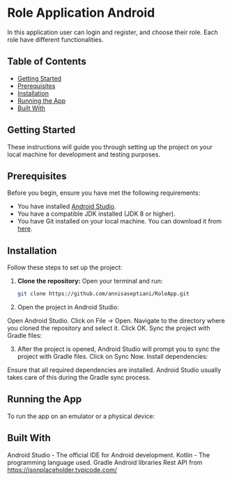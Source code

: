 # Role Application Android

In this application user can login and register, and choose their role. Each role have different functionalities.


## Table of Contents

- [Getting Started](#getting-started)
- [Prerequisites](#prerequisites)
- [Installation](#installation)
- [Running the App](#running-the-app)
- [Built With](#built-with)
## Getting Started

These instructions will guide you through setting up the project on your local machine for development and testing purposes.

## Prerequisites

Before you begin, ensure you have met the following requirements:

- You have installed [Android Studio](https://developer.android.com/studio).
- You have a compatible JDK installed (JDK 8 or higher).
- You have Git installed on your local machine. You can download it from [here](https://git-scm.com/).

## Installation

Follow these steps to set up the project:

1. **Clone the repository:**
   Open your terminal and run:
   ```sh
   git clone https://github.com/annisaseptiani/RoleApp.git

2.  Open the project in Android Studio:

  Open Android Studio.
  Click on File -> Open.
  Navigate to the directory where you cloned the repository and select it.
  Click OK.
  Sync the project with Gradle files:

3. After the project is opened, Android Studio will prompt you to sync the project with Gradle files.
   Click on Sync Now.
   Install dependencies:

  Ensure that all required dependencies are installed. 
  Android Studio usually takes care of this during the Gradle sync process.

## Running the App
  To run the app on an emulator or a physical device:

## Built With
  Android Studio - The official IDE for Android development.
  Kotlin - The programming language used.
  Gradle 
  Android libraries
  Rest API from https://jsonplaceholder.typicode.com/
